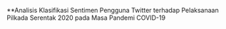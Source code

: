 **Analisis Klasifikasi Sentimen Pengguna Twitter terhadap Pelaksanaan Pilkada Serentak 2020 pada Masa Pandemi COVID-19
